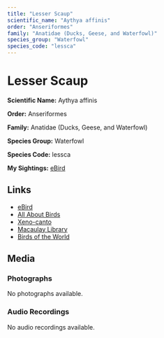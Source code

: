 ```yaml
---
title: "Lesser Scaup"
scientific_name: "Aythya affinis"
order: "Anseriformes"
family: "Anatidae (Ducks, Geese, and Waterfowl)"
species_group: "Waterfowl"
species_code: "lessca"
---
```


# Lesser Scaup

**Scientific Name:** Aythya affinis

**Order:** Anseriformes

**Family:** Anatidae (Ducks, Geese, and Waterfowl)

**Species Group:** Waterfowl

**Species Code:** lessca

**My Sightings:** [eBird](https://ebird.org/lifelist?r=world&time=life&spp=lessca)

## Links
* [eBird](https://ebird.org/species/lessca) 
* [All About Birds](https://www.allaboutbirds.org/guide/lessca) 
* [Xeno-canto](https://www.xeno-canto.org/species/aythya-affinis) 
* [Macaulay Library](https://search.macaulaylibrary.org/catalog?taxonCode=lessca&sort=rating_rank_desc)
* [Birds of the World](https://birdsoftheworld.org/bow/species/lessca)

## Media
### Photographs
No photographs available.

### Audio Recordings
No audio recordings available.
